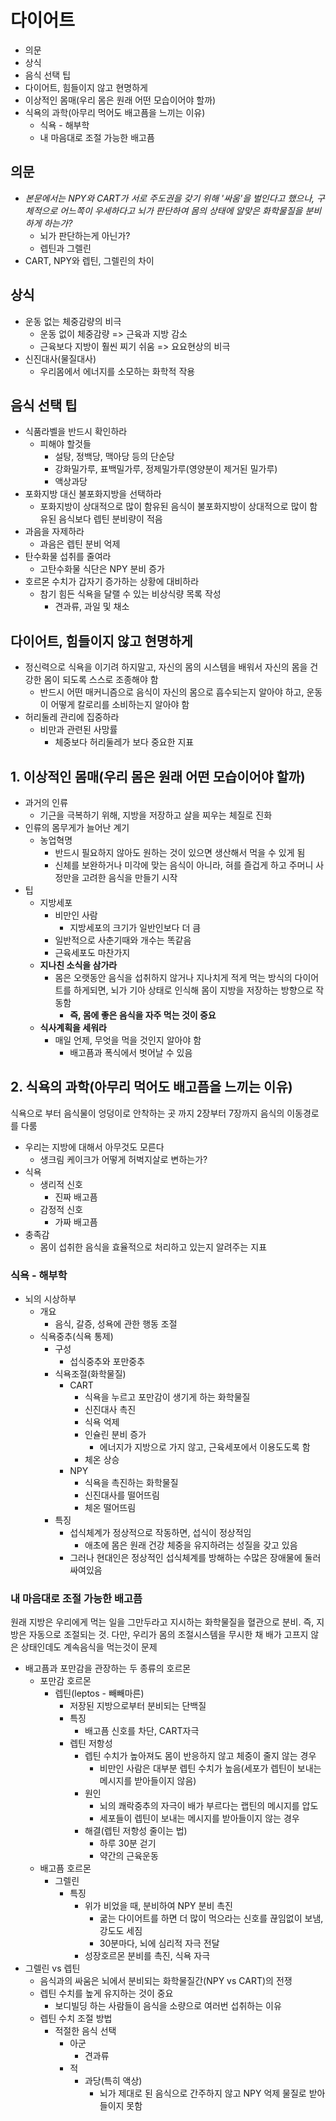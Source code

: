 # 다이어트

- 의문
- 상식
- 음식 선택 팁
- 다이어트, 힘들이지 않고 현명하게
- 이상적인 몸매(우리 몸은 원래 어떤 모습이어야 할까)
- 식욕의 과학(아무리 먹어도 배고픔을 느끼는 이유)
  - 식욕 - 해부학
  - 내 마음대로 조절 가능한 배고픔

## 의문

- *본문에서는 NPY와 CART가 서로 주도권을 갖기 위해 '싸움'을 벌인다고 했으나, 구체적으로 어느쪽이 우세하다고 뇌가 판단하여 몸의 상태에 알맞은 화학물질을 분비하게 하는가?*
  - 뇌가 판단하는게 아닌가?
  - 렙틴과 그렐린
- CART, NPY와 렙틴, 그렐린의 차이

## 상식

- 운동 없는 체중감량의 비극
  - 운동 없이 체중감량 => 근육과 지방 감소
  - 근육보다 지방이 훨씬 찌기 쉬움 => 요요현상의 비극
- 신진대사(물질대사)
  - 우리몸에서 에너지를 소모하는 화학적 작용

## 음식 선택 팁

- 식품라벨을 반드시 확인하라
  - 피해야 할것들
    - 설탕, 정백당, 맥아당 등의 단순당
    - 강화밀가루, 표백밀가루, 정제밀가루(영양분이 제거된 밀가루)
    - 액상과당
- 포화지방 대신 불포화지방을 선택하라
  - 포화지방이 상대적으로 많이 함유된 음식이 불포화지방이 상대적으로 많이 함유된 음식보다 렙틴 분비량이 적음
- 과음을 자제하라
  - 과음은 렙틴 분비 억제
- 탄수화물 섭취를 줄여라
  - 고탄수화물 식단은 NPY 분비 증가
- 호르몬 수치가 갑자기 증가하는 상황에 대비하라
  - 참기 힘든 식욕을 달랠 수 있는 비상식량 목록 작성
    - 견과류, 과일 및 채소

## 다이어트, 힘들이지 않고 현명하게

- 정신력으로 식욕을 이기려 하지말고, 자신의 몸의 시스템을 배워서 자신의 몸을 건강한 몸이 되도록 스스로 조종해야 함
  - 반드시 어떤 매커니즘으로 음식이 자신의 몸으로 흡수되는지 알아야 하고, 운동이 어떻게 칼로리를 소비하는지 알아야 함
- 허리둘레 관리에 집중하라
  - 비만과 관련된 사망률
    - 체중보다 허리둘레가 보다 중요한 지표

## 1. 이상적인 몸매(우리 몸은 원래 어떤 모습이어야 할까)

- 과거의 인류
  - 기근을 극복하기 위해, 지방을 저장하고 살을 찌우는 체질로 진화
- 인류의 몸무게가 늘어난 계기
  - 농업혁명
    - 반드시 필요하지 않아도 원하는 것이 있으면 생산해서 먹을 수 있게 됨
    - 신체를 보완하거나 미각에 맞는 음식이 아니라, 혀를 즐겁게 하고 주머니 사정만을 고려한 음식을 만들기 시작
- 팁
  - 지방세포
    - 비만인 사람
      - 지방세포의 크기가 일반인보다 더 큼
    - 일반적으로 사춘기때와 개수는 똑같음
    - 근육세포도 마찬가지
  - **지나친 소식을 삼가라**
    - 몸은 오랫동안 음식을 섭취하지 않거나 지나치게 적게 먹는 방식의 다이어트를 하게되면, 뇌가 기아 상태로 인식해 몸이 지방을 저장하는 방향으로 작동함
      - **즉, 몸에 좋은 음식을 자주 먹는 것이 중요**
  - **식사계획을 세워라**
    - 매일 언제, 무엇을 먹을 것인지 알아야 함
      - 배고픔과 폭식에서 벗어날 수 있음

## 2. 식욕의 과학(아무리 먹어도 배고픔을 느끼는 이유)

식욕으로 부터 음식물이 엉덩이로 안착하는 곳 까지 2장부터 7장까지 음식의 이동경로를 다룸

- 우리는 지방에 대해서 아무것도 모른다
  - 생크림 케이크가 어떻게 허벅지살로 변하는가?
- 식욕
  - 생리적 신호
    - 진짜 배고픔
  - 감정적 신호
    - 가짜 배고픔
- 충족감
  - 몸이 섭취한 음식을 효율적으로 처리하고 있는지 알려주는 지표

### 식욕 - 해부학

- 뇌의 시상하부
  - 개요
    - 음식, 갈증, 성욕에 관한 행동 조절
  - 식욕중추(식욕 통제)
    - 구성
      - 섭식중추와 포만중추
    - 식욕조절(화학물질)
      - CART
        - 식욕을 누르고 포만감이 생기게 하는 화학물질
        - 신진대사 촉진
        - 식욕 억제
        - 인슐린 분비 증가
          - 에너지가 지방으로 가지 않고, 근육세포에서 이용도도록 함
        - 체온 상승
      - NPY
        - 식욕을 촉진하는 화학물질
        - 신진대사를 떨어뜨림
        - 체온 떨어뜨림
    - 특징
      - 섭식체계가 정상적으로 작동하면, 섭식이 정상적임
        - 애초에 몸은 원래 건강 체중을 유지하려는 성질을 갖고 있음
      - 그러나 현대인은 정상적인 섭식체계를 방해하는 수많은 장애물에 둘러싸여있음

### 내 마음대로 조절 가능한 배고픔

원래 지방은 우리에게 먹는 일을 그만두라고 지시하는 화학물질을 혈관으로 분비. 즉, 지방은 자동으로 조절되는 것. 다만, 우리가 몸의 조절시스템을 무시한 채 배가 고프지 않은 상태인데도 계속음식을 먹는것이 문제

- 배고픔과 포만감을 관장하는 두 종류의 호르몬
  - 포만감 호르몬
    - 렙틴(leptos - 빼빼마른)
      - 저장된 지방으로부터 분비되는 단백질
      - 특징
        - 배고픔 신호를 차단, CART자극
      - 렙틴 저항성
        - 렙틴 수치가 높아져도 몸이 반응하지 않고 체중이 줄지 않는 경우
          - 비만인 사람은 대부분 렙틴 수치가 높음(세포가 렙틴이 보내는 메시지를 받아들이지 않음)
        - 원인
          - 뇌의 쾌락중추의 자극이 배가 부르다는 랩틴의 메시지를 압도
          - 세포들이 렙틴이 보내는 메시지를 받아들이지 않는 경우
        - 해결(렙틴 저항성 줄이는 법)
          - 하루 30분 걷기
          - 약간의 근육운동
  - 배고픔 호르몬
    - 그렐린
      - 특징
        - 위가 비었을 때, 분비하여 NPY 분비 촉진
          - 굶는 다이어트를 하면 더 많이 먹으라는 신호를 끊임없이 보냄, 강도도 세짐
          - 30분마다, 뇌에 심리적 자극 전달
        - 성장호르몬 분비를 촉진, 식욕 자극
- 그렐린 vs 렙틴
  - 음식과의 싸움은 뇌에서 분비되는 화학물질간(NPY vs CART)의 전쟁
  - 렙틴 수치를 높게 유지하는 것이 중요
    - 보디빌딩 하는 사람들이 음식을 소량으로 여러번 섭취하는 이유
  - 렙틴 수치 조절 방법
    - 적절한 음식 선택
      - 아군
        - 견과류
      - 적
        - 과당(특히 액상)
          - 뇌가 제대로 된 음식으로 간주하지 않고 NPY 억제 물질로 받아들이지 못함
